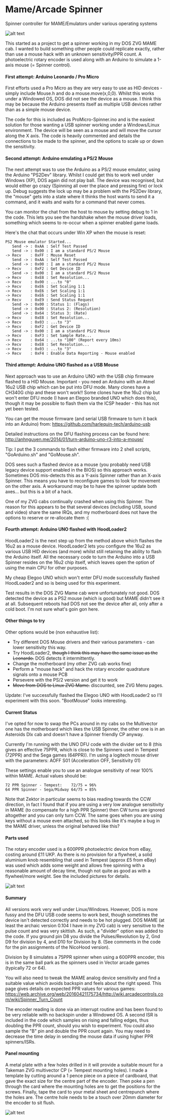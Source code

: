 # Mame/Arcade Spinner
Spinner controller for MAME/Emulators under various operating systems

![alt text](https://raw.githubusercontent.com/ChadsArcade/Mame-Spinner/master/Spinner3-small.jpg "Completed Spinner")


This started as a project to get a spinner working in my DOS ZVG MAME cab. I wanted to build something other people could replicate exactly, rather than use a mouse hack with an unknown sensitivity/PPR count. A photoelectric rotary encoder is used along with an Arduino to simulate a 1-axis mouse (= Spinner control).


#### First attempt: Arduino Leonardo / Pro Micro 

First efforts used a Pro Micro as they are very easy to use as HID devices - simply include Mouse.h and do a mouse.move(x,0,0). Whilst this works under a Windowed OS, DOS did not see the device as a mouse. I think this may be because the Arduino presents itself as multiple USB devices rather than as a simple mouse device.

The code for this is included as ProMicro-Spinner.ino and is the easiest solution for those wanting a USB spinner working under a Windows/Linux environment. The device will be seen as a mouse and will move the cursor along the X axis. The code is heavily commented and details the connections to be made to the spinner, and the options to scale up or down the sensitivity. 

#### Second attempt: Arduino emulating a PS/2 Mouse

The next attempt was to use the Arduino as a PS/2 mouse emulator, using the Arduino "PS2Dev" library. Whilst I could get this to work well under Windows (XP), DOS again did not play ball. The device was recognised, but would either go crazy (Spinning all over the place and pressing fire) or lock up. Debug suggests the lock up may be a problem with the PS2Dev library, the "mouse" gets into a state where it thinks the host wants to send it a command, and it waits and waits for a command that never comes.

You can monitor the chat from the host to mouse by setting debug to 1 in the code. This lets you see the handshake when the mouse driver loads, something which seems to re-occur when a spinner enabled game loads.

Here's the chat that occurs under Win XP when the mouse is reset:

```
PS2 Mouse emulator Started...
   Send -> : 0xAA : Self Test Passed
   Send -> : 0x00 : I am a standard PS/2 Mouse
-> Recv    : 0xFF : Mouse Reset
   Send -> : 0xAA : Self Test Passed
   Send -> : 0x00 : I am a standard PS/2 Mouse
-> Recv    : 0xF2 : Get Device ID
   Send -> : 0x00 : I am a standard PS/2 Mouse
-> Recv    : 0xE8 : Set Resolution...
-> Recv    : 0x00 : ...to "0"
-> Recv    : 0xE6 : Set Scaling 1:1
-> Recv    : 0xE6 : Set Scaling 1:1
-> Recv    : 0xE6 : Set Scaling 1:1
-> Recv    : 0xE9 : Send Status Request
   Send -> : 0x00 : Status 1: (Flags)
   Send -> : 0x00 : Status 2: (Resolution)
   Send -> : 0x64 : Status 3: (Rate)
-> Recv    : 0xE8 : Set Resolution...
-> Recv    : 0x03 : ...to "3"
-> Recv    : 0xF2 : Get Device ID
   Send -> : 0x00 : I am a standard PS/2 Mouse
-> Recv    : 0xF3 : Set Sample Rate...
-> Recv    : 0x64 : ...to "100" (Report every 10ms)
-> Recv    : 0xE8 : Set Resolution...
-> Recv    : 0x03 : ...to "3"
-> Recv    : 0xF4 : Enable Data Reporting - Mouse enabled
```

#### Third attempt: Arduino UNO flashed as a USB Mouse

Next approach was to use an Arduino UNO with the USB chip firmware flashed to a HID Mouse. Important - you need an Arduino with an Atmel 16u2 USB chip which can be put into DFU mode. Many clones have a CH340G chip and these won't work!! Some clones have the 16u2 chip but won't enter DFU mode (I have an Elegoo branded UNO which does this), though it may be possible to flash them via the ICSP header - this has not yet been tested.

You can get the mouse firmware (and serial USB firmware to turn it back into an Arduino) from: https://github.com/harlequin-tech/arduino-usb

Detailed instructions on the DFU flashing process can be found here: http://anhnguyen.me/2014/01/turn-arduino-uno-r3-into-a-mouse/

Tip: I put the 3 commands to flash either firmware into 2 shell scripts, "GoArduino.sh" and "GoMouse.sh". 

DOS sees such a flashed device as a mouse (you probably need USB legacy device support enabled in the BIOS) so this approach works. Sometimes DOS mis-detects this as a Y-axis Spinner rather than an X-axis Spinner. This means you have to reconfigure games to look for movement on the other axis. A workaround may be to have the spinner update both axes... but this is a bit of a hack.

One of my ZVG cabs continually crashed when using this Spinner. The reason for this appears to be that several devices (including USB, sound and video) share the same IRQs, and my motherboard does not have the options to reserve or re-allocate them :(

#### Fourth attempt: Arduino UNO flashed with HoodLoader2

HoodLoader2 is the next step up from the method above which flashes the 16u2 as a mouse device. HoodLoader2 lets you configure the 16u2 as various USB HID devices (and more) whilst still retaining the ability to flash the Arduino itself. All the necessary code to turn the Arduino into a USB Spinner resides on the 16u2 chip itself, which leaves open the option of using the main CPU for other purposes.

My cheap Elegoo UNO which won't enter DFU mode successfully flashed HoodLoader2 and so is being used for this experiment.

Test results in the DOS ZVG Mame cab were unfortunately not good. DOS detected the device as a PS2 mouse (which is good) but MAME didn't see it at all. Subsequent reboots had DOS not see the device after all, only after a cold boot. I'm not sure what's goin gon here.

#### Other things to try

Other options would be (non exhaustive list):
* Try different DOS Mouse drivers and their various parameters - can lower sensitivity this way.
* Try HoodLoader2, ~~though I think this may have the same issue as the Leonardo.~~ DOS detects it intermittently.
* Change the motherboard (my other ZVG cab works fine)
* Perform a "mouse hack" and hack the rotary encoder quadrature signals onto a mouse PCB
* Persevere with the PS/2 version and get it to work
* ~~Move from DOS to Linux ZVG Mame.~~ discounted, see ZVG Menu pages.


Update: I've successfully flashed the Elegoo UNO with HoodLoader2 so I'll experiment with this soon. "BootMouse" looks interesting.

#### Current Status

I've opted for now to swap the PCs around in my cabs so the Multivector one has the motherboard which likes the USB Spinner, the other one is in an Asteroids Dlx cab and doesn't have a Spinner friendly CP anyway.

Currently I'm running with the UNO DFU code with the divider set to 8 (this gives an effective 75PPR, which is close to the Spinners used in Tempest (72PPR) and the Sega games (64PPR)). I'm using a logitech mouse driver with the parameters: AOFF S01
(Acceleration OFF, Sensitivity 01)

These settings enable you to use an analogue sensitivity of near 100% within MAME. Actual values should be:

    72 PPR Spinner - Tempest:    72/75 = 96%
    64 PPR Spinner - Sega/Midway 64/75 = 85%

Note that Zektor in particular seems to bias reading towards the CCW direction, in fact I found that if you are using a very low analogue sensitivity in MAME (to compensate for a high PPR Spinner) then CW turns are ignored altogether and you can only turn CCW. The same goes when you are using keys without a mouse even attached, so this looks like it's maybe a bug in the MAME driver, unless the original behaved like this?

#### Parts used

The rotary encoder used is a 600PPR photoelectric device from eBay, costing around £11 UKP. As there is no provision for a flywheel, a solid aluminium knob resembling that used in Tempest (approx £5 from eBay) was used which adds some weight and allows free spinning with a reasonable amount of decay time, though not quite as good as with a flywheel/more weight. See the included pictures for details.

![alt text](https://raw.githubusercontent.com/ChadsArcade/Mame-Spinner/master/Spinner1-small.jpg "Encoder, knob and mounting plate")

#### Summary

All versions work very well under Linux/Windows. However, DOS is more fussy and the DFU USB code seems to work best, though sometimes the device isn't detected correctly and needs to be hot plugged. DOS MAME (at least the archaic version 0.104 I have in my ZVG cab) is very sensitive to the pulse count and was very skittish. As such, a "divider" option was added to the  code. If you ground pin D8 you divide the Pulses/Revolution by 2, Gnd D9 for division by 4, and D10 for Division by 8. (See comments in the code for the pin assignments of the NicoHood version).

Division by 8 simulates a 75PPR spinner when using a 600PPR encoder, this is in the same ball park as the spinners used in Vector arcade games (typically 72 or 64).

You will also need to tweak the MAME analog device sensitivity and find a suitable value which avoids backspin and feels about the right speed. This page gives details on expected PPR values for various games: https://web.archive.org/web/20160421175734/http://wiki.arcadecontrols.com/wiki/Spinner_Turn_Count

The encoder reading is done via an interrupt routine and has been found to be very reliable with no backspin under a Windowed OS. A second ISR is included in the code which samples on rising and falling edges, thus doubling the PPR count, should you wish to experiment. You could also sample the "B" pin and double the PPR count again. You may need to decrease the time delay in sending the mouse data if using higher PPR spinners/ISRs.

#### Panel mounting

A metal plate with a few holes drilled in it will provide a suitable mount for a Takeman ZVG multivector CP (= Tempest mounting holes). I made a template by cutting around a 1 pence piece on a piece of cardboard, that gave the exact size for the centre part of the encoder. Then poke a pen through the card where the mounting holes are to get the positions for the screws. Finally, tape the card to your metal sheet and centrepunch where the holes are. The centre hole needs to be a touch over 20mm diameter for the encoder to sit flush.

![alt text](https://raw.githubusercontent.com/ChadsArcade/Mame-Spinner/master/Spinner2-small.jpg "Encoder mounted on plate")
